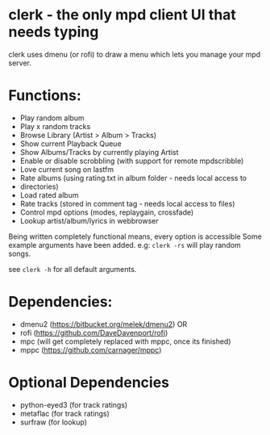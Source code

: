 # clerk - the only mpd client UI that needs typing

clerk uses dmenu (or rofi) to draw a menu which lets you
manage your mpd server.

# Functions:

* Play random album
* Play x random tracks
* Browse Library (Artist > Album > Tracks)
* Show current Playback Queue
* Show Albums/Tracks by currently playing Artist
* Enable or disable scrobbling (with support for remote mpdscribble)
* Love current song on lastfm
* Rate albums (using rating.txt in album folder - needs local access to
* directories)
* Load rated album
* Rate tracks (stored in comment tag - needs local access to files)
* Control mpd options (modes, replaygain, crossfade)
* Lookup artist/album/lyrics in webbrowser

Being written completely functional means, every option is accessible
Some example arguments have been added. e.g:
`clerk -rs` will play random songs.

see `clerk -h` for all default arguments.


# Dependencies:

* dmenu2 (https://bitbucket.org/melek/dmenu2) OR
* rofi (https://github.com/DaveDavenport/rofi)
* mpc (will get completely replaced with mppc, once its finished)
* mppc (https://github.com/carnager/mppc)


# Optional Dependencies

* python-eyed3 (for track ratings)
* metaflac (for track ratings)
* surfraw (for lookup)
